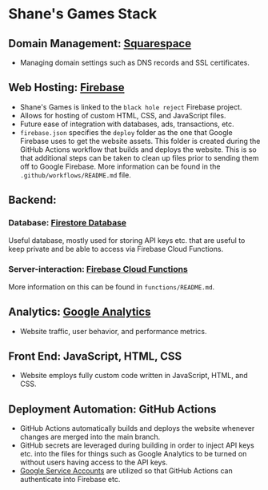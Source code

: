 # Shane's Games Stack

## Domain Management: [Squarespace](https://account.squarespace.com/)

- Managing domain settings such as DNS records and SSL certificates.

## Web Hosting: [Firebase](https://console.firebase.google.com/)

- Shane's Games is linked to the `black hole reject` Firebase project.
- Allows for hosting of custom HTML, CSS, and JavaScript files.
- Future ease of integration with databases, ads, transactions, etc.
- `firebase.json` specifies the `deploy` folder as the one that Google Firebase uses to get the website assets. This folder is created during the GitHub Actions workflow that builds and deploys the website. This is so that additional steps can be taken to clean up files prior to sending them off to Google Firebase. More information can be found in the `.github/workflows/README.md` file.

## Backend:
### Database: [Firestore Database](https://firebase.google.com/docs/firestore)
Useful database, mostly used for storing API keys etc. that are useful to keep private and be able to access via Firebase Cloud Functions.
### Server-interaction: [Firebase Cloud Functions](https://firebase.google.com/docs/functions)
More information on this can be found in `functions/README.md`.

## Analytics: [Google Analytics](https://analytics.google.com/)

- Website traffic, user behavior, and performance metrics.

## Front End: JavaScript, HTML, CSS

- Website employs fully custom code written in JavaScript, HTML, and CSS.

## Deployment Automation: GitHub Actions

- GitHub Actions automatically builds and deploys the website whenever changes are merged into the main branch.
- GitHub secrets are leveraged during building in order to inject API keys etc. into the files for things such as Google Analytics to be turned on without users having access to the API keys.
- [Google Service Accounts](https://console.cloud.google.com/iam-admin/serviceaccounts) are utilized so that GitHub Actions can authenticate into Firebase etc.
